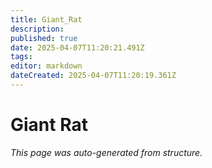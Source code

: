 ```yaml
---
title: Giant_Rat
description: 
published: true
date: 2025-04-07T11:20:21.491Z
tags: 
editor: markdown
dateCreated: 2025-04-07T11:20:19.361Z
---
```


# Giant Rat

*This page was auto-generated from structure.*